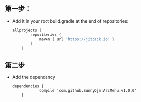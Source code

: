 ## 第一步： 
  * Add it in your root build.gradle at the end of repositories:
	```gradle
    allprojects {
            repositories {
                maven { url 'https://jitpack.io' }
            }
        }
    ```
## 第二步
  * Add the dependency
    ```
    dependencies {
    	        compile 'com.github.SunnyQjm:ArcMenu:v1.0.0'
    	}
    ```